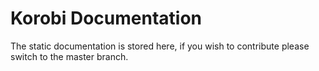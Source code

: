 # Korobi Documentation

The static documentation is stored here, if you wish to contribute please switch to the master branch.
